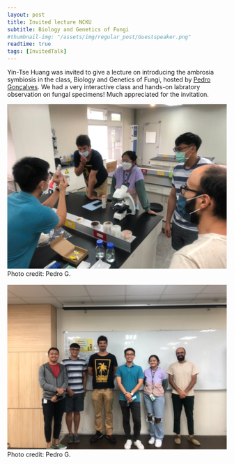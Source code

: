 ```yaml
---
layout: post
title: Invited lecture NCKU
subtitle: Biology and Genetics of Fungi 
#thumbnail-img: "/assets/img/regular_post/Guestspeaker.png"
readtime: true
tags: [InvitedTalk]
---
```


Yin-Tse Huang was invited to give a lecture on introducing the ambrosia symbiosis in the class, Biology and Genetics of Fungi, hosted by [Pedro Gonçalves](https://www.goncalves-lab.com/home). 
We had a very interactive class and hands-on labratory observation on fungal specimens! Much appreciated for the invitation.<br>

![](/assets/img/regular_post/2022NCKUlecture1.jpg)<br>
Photo credit: Pedro G.<br>
<br>
![](/assets/img/regular_post/2022NCKUlecture2.jpg)<br>
Photo credit: Pedro G.<br>
